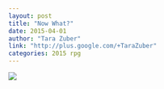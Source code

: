 ```yaml
---
layout: post
title: "Now What?"
date: 2015-04-01
author: "Tara Zuber"
link: "http://plus.google.com/+TaraZuber"
categories: 2015 rpg
---
```

![]({{site.url}}/2015images/NowWhat.jpg)
